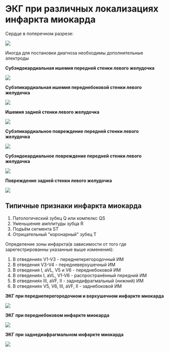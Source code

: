# ЭКГ при различных локализациях инфаркта миокарда

Сердце в поперечном разрезе:

![](images/2020-11-02-01-07-26.png)

Иногда для постановки диагноза необходимы дополнительные электроды

**Субэндокардиальная ишемия передней стенки левого желудочка**

![](images/2020-11-02-01-08-57.png)

**Субэпикардиальная ишемия переднебоковой стенки левого желудочка**

![](images/2020-11-02-01-09-24.png)

**Ишемия задней стенки левого желудочка**

![](images/2020-11-02-01-10-23.png)

**Субэпикардиальное повреждение передней стенки левого желудочка**

![](images/2020-11-02-01-11-13.png)

**Субэндокардиальное повреждение передней стенки левого желудочка**

![](images/2020-11-02-01-11-36.png)

**Повреждение задней стенки левого желудочка**

![](images/2020-11-02-01-12-12.png)

## Типичные признаки инфаркта миокарда

1. Патологический зубец Q или компелкс QS
2. Уменьшение амплитуды зубца R
3. Подъём сегмента ST
4. Отрицательный "коронарный" зубец T

Определение зоны инфаркта(в зависимости от того где зарегестрированны указанные выше изменения):
1. В отведениях V1-V3 - переднеперегородочный ИМ
2. В отведения V3-V4 - передневерхушечный ИМ
3. В отведения I, aVL, V5 и V6 - переднебоковой ИМ
4. В отведениях I, aVL, V1-V6 - распространённый передний ИМ
5. В отведениях III, aVF, II - заднедифрагмальный (нижний) ИМ
6. В отведениях V5, V6, III, aVF, II - заднебоковой ИМ

**ЭКГ при переднеперегородочном и верхушечном инфаркте миокарда**

![](images/2020-11-02-01-18-15.png)

**ЭКГ при переднебоковом инфаркте миокарда**

![](images/2020-11-02-01-19-21.png)

**ЭКГ при заднедиафрагмальном инфаркте миокарда**

![](images/2020-11-02-01-20-01.png)

